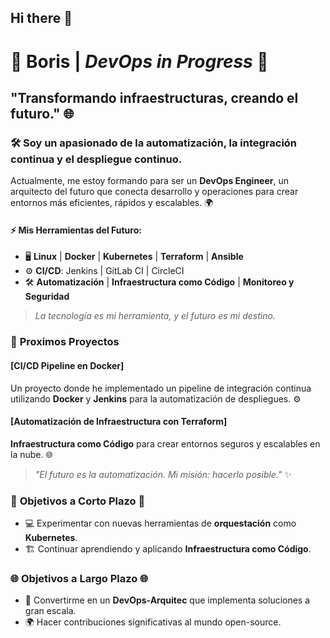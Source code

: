 ## Hi there 👋

<!--
**borizSam/borizSam** is a ✨ _special_ ✨ repository because its `README.md` (this file) appears on your GitHub profile.

Here are some ideas to get you started:

- 🔭 I’m currently working on ...
- 🌱 I’m currently learning ...
- 👯 I’m looking to collaborate on ...
- 🤔 I’m looking for help with ...
- 💬 Ask me about ...
- 📫 How to reach me: ...
- 😄 Pronouns: ...
- ⚡ Fun fact: ...
-->

# 👾 **Boris** | *DevOps in Progress* 🚀
## "Transformando infraestructuras, creando el futuro." 🌐

### 🛠️ **Soy un apasionado de la automatización, la integración continua y el despliegue continuo.**
Actualmente, me estoy formando para ser un **DevOps Engineer**, un arquitecto del futuro que conecta desarrollo y operaciones para crear entornos más eficientes, rápidos y escalables. 🌍

#### ⚡ **Mis Herramientas del Futuro:**
- 🖥️ **Linux** | **Docker** | **Kubernetes** | **Terraform** | **Ansible**
- ⚙️ **CI/CD**: Jenkins | GitLab CI | CircleCI
- 🛠️ **Automatización** | **Infraestructura como Código** | **Monitoreo y Seguridad**
  
> *La tecnología es mi herramienta, y el futuro es mi destino.*

### 🚀 **Proximos Proyectos**

#### [CI/CD Pipeline en Docker]
Un proyecto donde he implementado un pipeline de integración continua utilizando **Docker** y **Jenkins** para la automatización de despliegues. ⚙️

#### [Automatización de Infraestructura con Terraform]
**Infraestructura como Código** para crear entornos seguros y escalables en la nube. 🌐

> *"El futuro es la automatización. Mi misión: hacerlo posible."* ✨

### 🌟 **Objetivos a Corto Plazo** 🌟

- 💻 Experimentar con nuevas herramientas de **orquestación** como **Kubernetes**.
- 🏗️ Continuar aprendiendo y aplicando **Infraestructura como Código**.

### 🌐 **Objetivos a Largo Plazo** 🌐
- 🚀 Convertirme en un **DevOps-Arquitec** que implementa soluciones a gran escala.
- 🌍 Hacer contribuciones significativas al mundo open-source.
